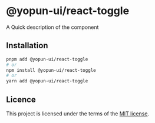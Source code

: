 # @yopun-ui/react-toggle

A Quick description of the component

## Installation

```sh
pnpm add @yopun-ui/react-toggle
# or
npm install @yopun-ui/react-toggle
# or
yarn add @yopun-ui/react-toggle
```

## Licence

This project is licensed under the terms of the
[MIT license](https://github.com/yopundotcom/yopun-ui/blob/master/LICENSE).
